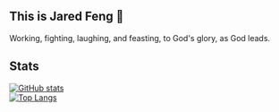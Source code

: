 ## This is Jared Feng 👋

Working, fighting, laughing, and feasting, to God's glory, as God leads. 

## Stats
[![GitHub stats](https://github-readme-stats.vercel.app/api?username=jaredxfeng&theme=prussian&show_icons=true)](https://github.com/anuraghazra/github-readme-stats) 
<br>
[![Top Langs](https://github-readme-stats-git-masterrstaa-rickstaa.vercel.app/api/top-langs/?username=jaredxfeng&hide=jupyter%20notebook&theme=prussian&layout=donut)](https://github.com/anuraghazra/github-readme-stats)

<!--
**jaredxfeng/jaredxfeng** is a ✨ _special_ ✨ repository because its `README.md` (this file) appears on your GitHub profile.

Here are some ideas to get you started:

- 🔭 I’m currently working on ...
- 🌱 I’m currently learning ...
- 👯 I’m looking to collaborate on ...
- 🤔 I’m looking for help with ...
- 💬 Ask me about ...
- 📫 How to reach me: ...
- 😄 Pronouns: ...
- ⚡ Fun fact: ...
-->
